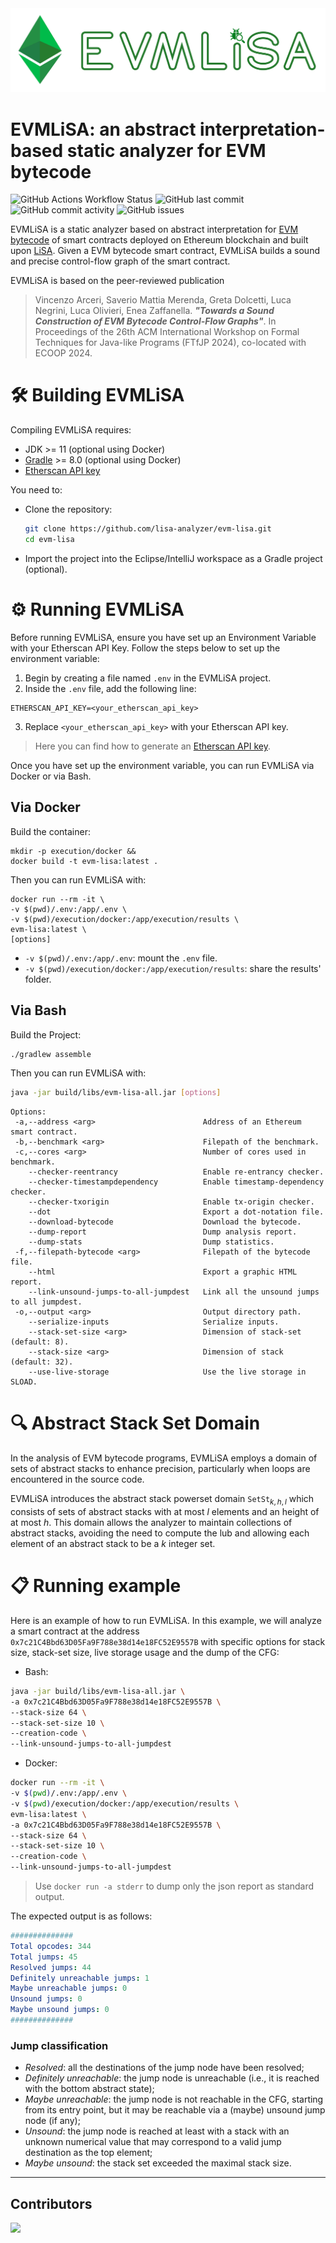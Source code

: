 <img src="logo/emv-lisa-logo-no-background.png">

# EVMLiSA: an abstract interpretation-based static analyzer for EVM bytecode

![GitHub Actions Workflow Status](https://img.shields.io/github/actions/workflow/status/lisa-analyzer/evm-lisa/gradle-master.yml)
![GitHub last commit](https://img.shields.io/github/last-commit/lisa-analyzer/evm-lisa)
![GitHub commit activity](https://img.shields.io/github/commit-activity/y/lisa-analyzer/evm-lisa)
![GitHub issues](https://img.shields.io/github/issues-raw/lisa-analyzer/evm-lisa)

EVMLiSA is a static analyzer based on abstract interpretation for [EVM bytecode](https://www.ethervm.io/) of smart contracts deployed on Ethereum blockchain and built upon [LiSA](https://unive-ssv.github.io/lisa/). Given a EVM bytecode smart contract, EVMLiSA builds a sound and precise control-flow graph of the smart contract.

EVMLiSA is based on the peer-reviewed publication
> Vincenzo Arceri, Saverio Mattia Merenda, Greta Dolcetti, Luca Negrini, Luca Olivieri, Enea Zaffanella. _**"Towards a Sound Construction of EVM Bytecode Control-Flow Graphs"**_. In Proceedings of the 26th ACM International Workshop on Formal Techniques for Java-like Programs (FTfJP 2024), co-located with ECOOP 2024.

# 🛠 Building EVMLiSA
Compiling EVMLiSA requires:
- JDK >= 11 (optional using Docker)
- [Gradle](https://gradle.org/releases/) >= 8.0 (optional using Docker)
- [Etherscan API key](https://etherscan.io/myapikey)

You need to:
- Clone the repository:
  ```bash
  git clone https://github.com/lisa-analyzer/evm-lisa.git
  cd evm-lisa
  ```
- Import the project into the Eclipse/IntelliJ workspace as a Gradle project (optional).

# ⚙️ Running EVMLiSA
Before running EVMLiSA, ensure you have set up an Environment Variable with your Etherscan API Key. Follow the steps below to set up the environment variable:

1. Begin by creating a file named `.env` in the EVMLiSA project.
2. Inside the `.env` file, add the following line:
```
ETHERSCAN_API_KEY=<your_etherscan_api_key>
```
3. Replace `<your_etherscan_api_key>` with your Etherscan API key.

> Here you can find how to generate an [Etherscan API key](https://etherscan.io/myapikey).

Once you have set up the environment variable, you can run EVMLiSA via Docker or via Bash.

## Via Docker
Build the container:
```
mkdir -p execution/docker &&
docker build -t evm-lisa:latest .
```

Then you can run EVMLiSA with:
```
docker run --rm -it \
-v $(pwd)/.env:/app/.env \
-v $(pwd)/execution/docker:/app/execution/results \
evm-lisa:latest \
[options]
```

- `-v $(pwd)/.env:/app/.env`: mount the `.env` file.
- `-v $(pwd)/execution/docker:/app/execution/results`: share the results' folder.

## Via Bash
Build the Project:
```bash
./gradlew assemble
```

Then you can run EVMLiSA with:
```bash
java -jar build/libs/evm-lisa-all.jar [options]
```

```
Options:
 -a,--address <arg>                        Address of an Ethereum smart contract.
 -b,--benchmark <arg>                      Filepath of the benchmark.
 -c,--cores <arg>                          Number of cores used in benchmark.
    --checker-reentrancy                   Enable re-entrancy checker.
    --checker-timestampdependency          Enable timestamp-dependency checker.
    --checker-txorigin                     Enable tx-origin checker.
    --dot                                  Export a dot-notation file.
    --download-bytecode                    Download the bytecode.
    --dump-report                          Dump analysis report.
    --dump-stats                           Dump statistics.
 -f,--filepath-bytecode <arg>              Filepath of the bytecode file.
    --html                                 Export a graphic HTML report.
    --link-unsound-jumps-to-all-jumpdest   Link all the unsound jumps to all jumpdest.
 -o,--output <arg>                         Output directory path.
    --serialize-inputs                     Serialize inputs.
    --stack-set-size <arg>                 Dimension of stack-set (default: 8).
    --stack-size <arg>                     Dimension of stack (default: 32).
    --use-live-storage                     Use the live storage in SLOAD.
```

# 🔍 Abstract Stack Set Domain
In the analysis of EVM bytecode programs, EVMLiSA employs a domain of sets of abstract stacks to enhance precision, particularly when loops are encountered in the source code.

EVMLiSA introduces the abstract stack powerset domain $\texttt{SetSt}_{k,h,l}$ which consists of sets of abstract stacks with at most $l$ elements and an height of at most $h$. This domain allows the analyzer to maintain collections of abstract stacks, avoiding the need to compute the lub and allowing each element of an abstract stack to be a $k$ integer set.

# 📋 Running example
Here is an example of how to run EVMLiSA. In this example, we will analyze a smart contract at the address `0x7c21C4Bbd63D05Fa9F788e38d14e18FC52E9557B` with specific options for stack size, stack-set size, live storage usage and the dump of the CFG:

- Bash:
```bash
java -jar build/libs/evm-lisa-all.jar \
-a 0x7c21C4Bbd63D05Fa9F788e38d14e18FC52E9557B \
--stack-size 64 \
--stack-set-size 10 \
--creation-code \
--link-unsound-jumps-to-all-jumpdest
```

- Docker:
```bash
docker run --rm -it \
-v $(pwd)/.env:/app/.env \
-v $(pwd)/execution/docker:/app/execution/results \
evm-lisa:latest \
-a 0x7c21C4Bbd63D05Fa9F788e38d14e18FC52E9557B \
--stack-size 64 \
--stack-set-size 10 \
--creation-code \
--link-unsound-jumps-to-all-jumpdest
```

> Use `docker run -a stderr` to dump only the json report as standard output.

The expected output is as follows:
```yaml
##############
Total opcodes: 344
Total jumps: 45
Resolved jumps: 44
Definitely unreachable jumps: 1
Maybe unreachable jumps: 0
Unsound jumps: 0
Maybe unsound jumps: 0
##############
```

### Jump classification
- _Resolved_: all the destinations of the jump node have been resolved;
- _Definitely unreachable_: the jump node is unreachable (i.e., it is reached with the bottom abstract state);
- _Maybe unreachable_: the jump node is not reachable in the CFG, starting from its entry point, but it may be reachable via a (maybe) unsound jump node (if any);
- _Unsound_: the jump node is reached at least with a stack with an unknown numerical value that may correspond to a
valid jump destination as the top element;
- _Maybe unsound_: the stack set exceeded the maximal stack size.

---

## Contributors
<a href="https://github.com/lisa-analyzer/evm-lisa/graphs/contributors">
  <img src="https://contrib.rocks/image?repo=lisa-analyzer/evm-lisa" />
</a>